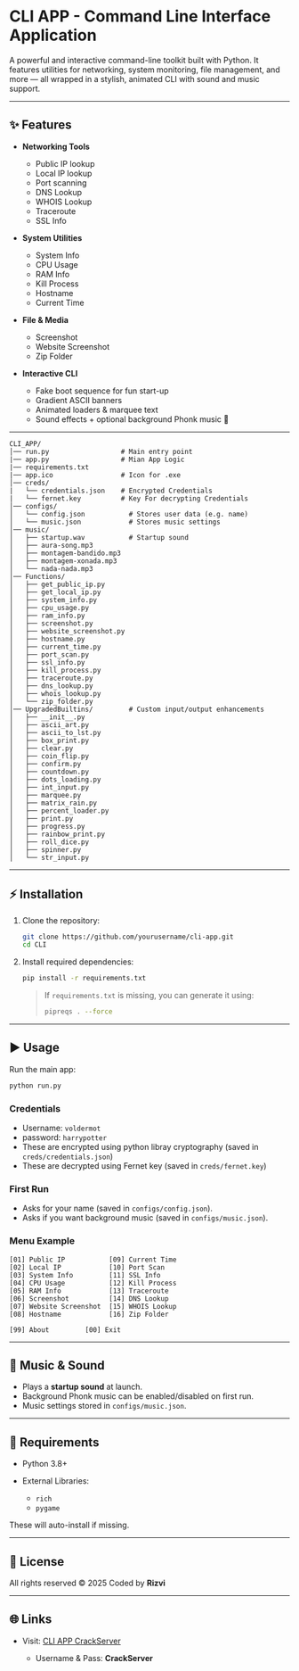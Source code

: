 # CLI APP - Command Line Interface Application

A powerful and interactive command-line toolkit built with Python.
It features utilities for networking, system monitoring, file management, and more — all wrapped in a stylish, animated CLI with sound and music support.

---

## ✨ Features

* **Networking Tools**

  * Public IP lookup
  * Local IP lookup
  * Port scanning
  * DNS Lookup
  * WHOIS Lookup
  * Traceroute
  * SSL Info

* **System Utilities**

  * System Info
  * CPU Usage
  * RAM Info
  * Kill Process
  * Hostname
  * Current Time

* **File & Media**

  * Screenshot
  * Website Screenshot
  * Zip Folder

* **Interactive CLI**

  * Fake boot sequence for fun start-up
  * Gradient ASCII banners
  * Animated loaders & marquee text
  * Sound effects + optional background Phonk music 🎵

---

```
CLI_APP/
│── run.py                  # Main entry point
|── app.py                  # Mian App Logic
|── requirements.txt
|── app.ico                 # Icon for .exe
│── creds/
|   └── credentials.json    # Encrypted Credentials
|   └── fernet.key          # Key For decrypting Credentials 
│── configs/
│   └── config.json           # Stores user data (e.g. name)
│   └── music.json            # Stores music settings
│── music/
│   ├── startup.wav           # Startup sound
│   ├── aura-song.mp3
│   ├── montagem-bandido.mp3
│   ├── montagem-xonada.mp3
│   └── nada-nada.mp3
│── Functions/
│   ├── get_public_ip.py
│   ├── get_local_ip.py
│   ├── system_info.py
│   ├── cpu_usage.py
│   ├── ram_info.py
│   ├── screenshot.py
│   ├── website_screenshot.py
│   ├── hostname.py
│   ├── current_time.py
│   ├── port_scan.py
│   ├── ssl_info.py
│   ├── kill_process.py
│   ├── traceroute.py
│   ├── dns_lookup.py
│   ├── whois_lookup.py
│   └── zip_folder.py
│── UpgradedBuiltins/         # Custom input/output enhancements
│   ├── __init__.py
│   ├── ascii_art.py
│   ├── ascii_to_lst.py
│   ├── box_print.py
│   ├── clear.py
│   ├── coin_flip.py
│   ├── confirm.py
│   ├── countdown.py
│   ├── dots_loading.py
│   ├── int_input.py
│   ├── marquee.py
│   ├── matrix_rain.py
│   ├── percent_loader.py
│   ├── print.py
│   ├── progress.py
│   ├── rainbow_print.py
│   ├── roll_dice.py
│   ├── spinner.py
│   └── str_input.py
```


---

## ⚡ Installation

1. Clone the repository:

   ```bash
   git clone https://github.com/yourusername/cli-app.git
   cd CLI
   ```

2. Install required dependencies:

   ```bash
   pip install -r requirements.txt
   ```

   > If `requirements.txt` is missing, you can generate it using:
   >
   > ```bash
   > pipreqs . --force
   > ```

---

## ▶️ Usage

Run the main app:

```bash
python run.py
```

### Credentials

* Username: `voldermot`
* password:  `harrypotter`
* These are encrypted using python libray cryptography (saved in `creds/credentials.json`)
* These are decrypted using Fernet key (saved in `creds/fernet.key`)

### First Run

* Asks for your name (saved in `configs/config.json`).
* Asks if you want background music (saved in `configs/music.json`).

### Menu Example

```
[01] Public IP           [09] Current Time
[02] Local IP            [10] Port Scan
[03] System Info         [11] SSL Info
[04] CPU Usage           [12] Kill Process
[05] RAM Info            [13] Traceroute
[06] Screenshot          [14] DNS Lookup
[07] Website Screenshot  [15] WHOIS Lookup
[08] Hostname            [16] Zip Folder

[99] About         [00] Exit
```

---

## 🎵 Music & Sound

* Plays a **startup sound** at launch.
* Background Phonk music can be enabled/disabled on first run.
* Music settings stored in `configs/music.json`.

---

## 🔧 Requirements

* Python 3.8+
* External Libraries:

  * `rich`
  * `pygame`

These will auto-install if missing.

---

## 📜 License

All rights reserved © 2025
Coded by **Rizvi**

---

## 🌐 Links

* Visit: [CLI APP CrackServer](https://crackserver.doraemonh413.workers.dev)

  * Username & Pass: **CrackServer**
